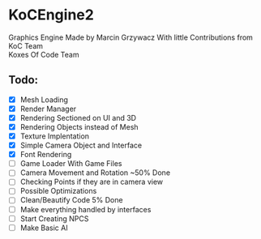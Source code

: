 # KoCEngine2

Graphics Engine Made by Marcin Grzywacz With little Contributions from KoC Team   
Koxes Of Code Team

## Todo:  
- [x] Mesh Loading
- [x] Render Manager
- [x] Rendering Sectioned on UI and 3D
- [x] Rendering Objects instead of Mesh
- [x] Texture Implentation
- [x] Simple Camera Object and Interface
- [x] Font Rendering
- [ ] Game Loader With Game Files
- [ ] Camera Movement and Rotation ~50% Done
- [ ] Checking Points if they are in camera view  
- [ ] Possible Optimizations  
- [ ] Clean/Beautify Code 5% Done 
- [ ] Make everything handled by interfaces  
- [ ] Start Creating NPCS
- [ ] Make Basic AI
